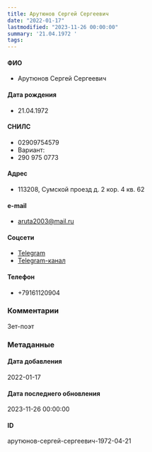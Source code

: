 ```yaml
---
title: Арутюнов Сергей Сергеевич
date: "2022-01-17"
lastmodified: "2023-11-26 00:00:00"
summary: '21.04.1972 '
tags: 
---
```

<!--# pp1-->
<!--## Фигурант-->
<!--### Личные данные-->
#### ФИО
- Арутюнов Сергей Сергеевич
#### Дата рождения
- 21.04.1972
#### СНИЛС
- 02909754579
-  Вариант:
-  290 975 0773
#### Адрес
- 113208, Сумской проезд д. 2 кор. 4 кв. 62
#### e-mail
- aruta2003@mail.ru
#### Соцсети
- [Telegram](https://t.me/SergeyArutyunovPoetryChannel)
- [Telegram-канал](https://t.me/arutyunovpoetry)
#### Телефон
- +79161120904
### Комментарии
Зет-поэт
### Метаданные
#### Дата добавления
2022-01-17
#### Дата последнего обновления
2023-11-26 00:00:00
#### ID
арутюнов-сергей-сергеевич-1972-04-21
<!--## END;-->
